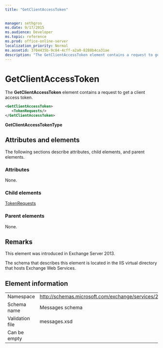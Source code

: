 ```yaml
---
title: "GetClientAccessToken"
 
 
manager: sethgros
ms.date: 9/17/2015
ms.audience: Developer
ms.topic: reference
ms.prod: office-online-server
localization_priority: Normal
ms.assetid: 3704435b-9c84-4cff-a2a0-8288b4ca31ae
description: "The GetClientAccessToken element contains a request to get a client access token."
---
```


# GetClientAccessToken

The **GetClientAccessToken** element contains a request to get a client access token. 
  
```XML
<GetClientAccessToken>
   <TokenRequests/>
</GetClientAccessToken>
```

 **GetClientAccessTokenType**
## Attributes and elements

The following sections describe attributes, child elements, and parent elements.
  
### Attributes

None.
  
### Child elements

[TokenRequests](tokenrequests.md)
  
### Parent elements

None.
  
## Remarks

This element was introduced in Exchange Server 2013.
  
The schema that describes this element is located in the IIS virtual directory that hosts Exchange Web Services.
  
## Element information

|||
|:-----|:-----|
|Namespace  <br/> |http://schemas.microsoft.com/exchange/services/2006/messages  <br/> |
|Schema name  <br/> |Messages schema  <br/> |
|Validation file  <br/> |messages.xsd  <br/> |
|Can be empty  <br/> ||
   

